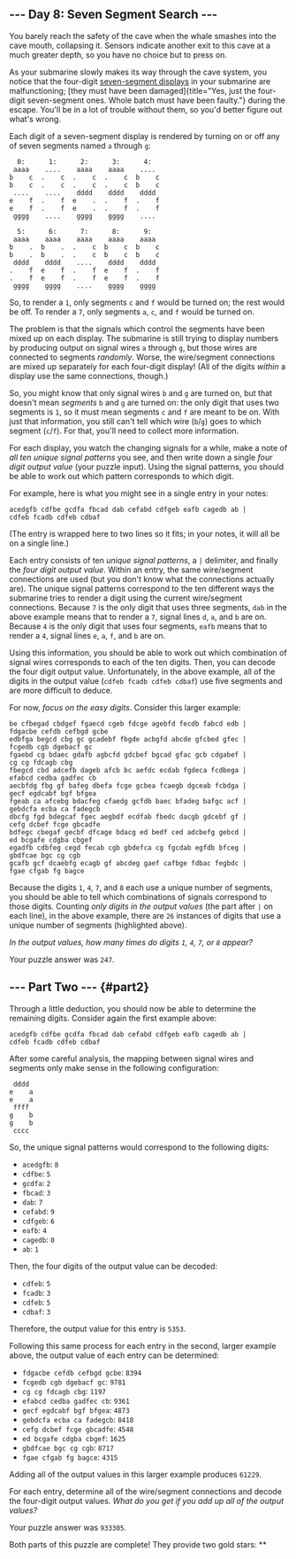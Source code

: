 \-\-- Day 8: Seven Segment Search \-\--
---------------------------------------

You barely reach the safety of the cave when the whale smashes into the
cave mouth, collapsing it. Sensors indicate another exit to this cave at
a much greater depth, so you have no choice but to press on.

As your submarine slowly makes its way through the cave system, you
notice that the four-digit [seven-segment
displays](https://en.wikipedia.org/wiki/Seven-segment_display) in your
submarine are malfunctioning; [they must have been
damaged]{title="Yes, just the four-digit seven-segment ones. Whole batch must have been faulty."}
during the escape. You\'ll be in a lot of trouble without them, so
you\'d better figure out what\'s wrong.

Each digit of a seven-segment display is rendered by turning on or off
any of seven segments named `a` through `g`:

      0:      1:      2:      3:      4:
     aaaa    ....    aaaa    aaaa    ....
    b    c  .    c  .    c  .    c  b    c
    b    c  .    c  .    c  .    c  b    c
     ....    ....    dddd    dddd    dddd
    e    f  .    f  e    .  .    f  .    f
    e    f  .    f  e    .  .    f  .    f
     gggg    ....    gggg    gggg    ....

      5:      6:      7:      8:      9:
     aaaa    aaaa    aaaa    aaaa    aaaa
    b    .  b    .  .    c  b    c  b    c
    b    .  b    .  .    c  b    c  b    c
     dddd    dddd    ....    dddd    dddd
    .    f  e    f  .    f  e    f  .    f
    .    f  e    f  .    f  e    f  .    f
     gggg    gggg    ....    gggg    gggg

So, to render a `1`, only segments `c` and `f` would be turned on; the
rest would be off. To render a `7`, only segments `a`, `c`, and `f`
would be turned on.

The problem is that the signals which control the segments have been
mixed up on each display. The submarine is still trying to display
numbers by producing output on signal wires `a` through `g`, but those
wires are connected to segments *randomly*. Worse, the wire/segment
connections are mixed up separately for each four-digit display! (All of
the digits *within* a display use the same connections, though.)

So, you might know that only signal wires `b` and `g` are turned on, but
that doesn\'t mean *segments* `b` and `g` are turned on: the only digit
that uses two segments is `1`, so it must mean segments `c` and `f` are
meant to be on. With just that information, you still can\'t tell which
wire (`b`/`g`) goes to which segment (`c`/`f`). For that, you\'ll need
to collect more information.

For each display, you watch the changing signals for a while, make a
note of *all ten unique signal patterns* you see, and then write down a
single *four digit output value* (your puzzle input). Using the signal
patterns, you should be able to work out which pattern corresponds to
which digit.

For example, here is what you might see in a single entry in your notes:

    acedgfb cdfbe gcdfa fbcad dab cefabd cdfgeb eafb cagedb ab |
    cdfeb fcadb cdfeb cdbaf

(The entry is wrapped here to two lines so it fits; in your notes, it
will all be on a single line.)

Each entry consists of ten *unique signal patterns*, a `|` delimiter,
and finally the *four digit output value*. Within an entry, the same
wire/segment connections are used (but you don\'t know what the
connections actually are). The unique signal patterns correspond to the
ten different ways the submarine tries to render a digit using the
current wire/segment connections. Because `7` is the only digit that
uses three segments, `dab` in the above example means that to render a
`7`, signal lines `d`, `a`, and `b` are on. Because `4` is the only
digit that uses four segments, `eafb` means that to render a `4`, signal
lines `e`, `a`, `f`, and `b` are on.

Using this information, you should be able to work out which combination
of signal wires corresponds to each of the ten digits. Then, you can
decode the four digit output value. Unfortunately, in the above example,
all of the digits in the output value (`cdfeb fcadb cdfeb cdbaf`) use
five segments and are more difficult to deduce.

For now, *focus on the easy digits*. Consider this larger example:

    be cfbegad cbdgef fgaecd cgeb fdcge agebfd fecdb fabcd edb |
    fdgacbe cefdb cefbgd gcbe
    edbfga begcd cbg gc gcadebf fbgde acbgfd abcde gfcbed gfec |
    fcgedb cgb dgebacf gc
    fgaebd cg bdaec gdafb agbcfd gdcbef bgcad gfac gcb cdgabef |
    cg cg fdcagb cbg
    fbegcd cbd adcefb dageb afcb bc aefdc ecdab fgdeca fcdbega |
    efabcd cedba gadfec cb
    aecbfdg fbg gf bafeg dbefa fcge gcbea fcaegb dgceab fcbdga |
    gecf egdcabf bgf bfgea
    fgeab ca afcebg bdacfeg cfaedg gcfdb baec bfadeg bafgc acf |
    gebdcfa ecba ca fadegcb
    dbcfg fgd bdegcaf fgec aegbdf ecdfab fbedc dacgb gdcebf gf |
    cefg dcbef fcge gbcadfe
    bdfegc cbegaf gecbf dfcage bdacg ed bedf ced adcbefg gebcd |
    ed bcgafe cdgba cbgef
    egadfb cdbfeg cegd fecab cgb gbdefca cg fgcdab egfdb bfceg |
    gbdfcae bgc cg cgb
    gcafb gcf dcaebfg ecagb gf abcdeg gaef cafbge fdbac fegbdc |
    fgae cfgab fg bagce

Because the digits `1`, `4`, `7`, and `8` each use a unique number of
segments, you should be able to tell which combinations of signals
correspond to those digits. Counting *only digits in the output values*
(the part after `|` on each line), in the above example, there are `26`
instances of digits that use a unique number of segments (highlighted
above).

*In the output values, how many times do digits `1`, `4`, `7`, or `8`
appear?*

Your puzzle answer was `247`.

\-\-- Part Two \-\-- {#part2}
--------------------

Through a little deduction, you should now be able to determine the
remaining digits. Consider again the first example above:

    acedgfb cdfbe gcdfa fbcad dab cefabd cdfgeb eafb cagedb ab |
    cdfeb fcadb cdfeb cdbaf

After some careful analysis, the mapping between signal wires and
segments only make sense in the following configuration:

     dddd
    e    a
    e    a
     ffff
    g    b
    g    b
     cccc

So, the unique signal patterns would correspond to the following digits:

-   `acedgfb`: `8`
-   `cdfbe`: `5`
-   `gcdfa`: `2`
-   `fbcad`: `3`
-   `dab`: `7`
-   `cefabd`: `9`
-   `cdfgeb`: `6`
-   `eafb`: `4`
-   `cagedb`: `0`
-   `ab`: `1`

Then, the four digits of the output value can be decoded:

-   `cdfeb`: `5`
-   `fcadb`: `3`
-   `cdfeb`: `5`
-   `cdbaf`: `3`

Therefore, the output value for this entry is `5353`.

Following this same process for each entry in the second, larger example
above, the output value of each entry can be determined:

-   `fdgacbe cefdb cefbgd gcbe`: `8394`
-   `fcgedb cgb dgebacf gc`: `9781`
-   `cg cg fdcagb cbg`: `1197`
-   `efabcd cedba gadfec cb`: `9361`
-   `gecf egdcabf bgf bfgea`: `4873`
-   `gebdcfa ecba ca fadegcb`: `8418`
-   `cefg dcbef fcge gbcadfe`: `4548`
-   `ed bcgafe cdgba cbgef`: `1625`
-   `gbdfcae bgc cg cgb`: `8717`
-   `fgae cfgab fg bagce`: `4315`

Adding all of the output values in this larger example produces `61229`.

For each entry, determine all of the wire/segment connections and decode
the four-digit output values. *What do you get if you add up all of the
output values?*

Your puzzle answer was `933305`.

Both parts of this puzzle are complete! They provide two gold stars:
\*\*
